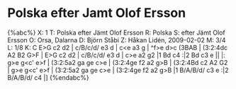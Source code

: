 # Polska efter Jamt Olof Ersson

{%abc%}
X: 1
T: Polska efter Jämt Olof Ersson
R: Polska
S: efter Jämt Olof Ersson
O: Orsa, Dalarna
D: Björn Ståbi
Z: Håkan Lidén, 2009-02-02
M: 3/4
L: 1/8
K: C
E>G c2 d2 | c/B/c/d/ e3 d | c<e a3 g | ^f>e d>c (3BAB | (3:2:4dc A2 B2 G>F |
E>G c2 d2 | c/B/c/d/ e3 d | c>e a2 g2 |1 Bd c4 :|2 Bd c3 e ||
|: g>e g<c' e>f | (3:2:5a2 ga ge c>e | (3:2:4ge f2 a2 g>B | (3:2:4Bd c2 A2 G2 |
g>e g<c' e>f | (3:2:5a2 ga ge c>e | (3:2:4ge f2 a2 g>B |1 B/A/B/d/ c3 e :|2 B/A/B/d/ c4 |]
{%endabc%}


